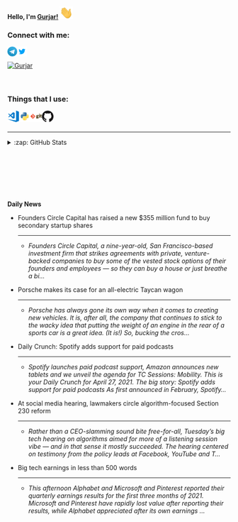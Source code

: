 #### Hello, I'm [Gurjar!](https://GurjarKing.github.io) <img src="https://raw.githubusercontent.com/ABSphreak/ABSphreak/master/gifs/Hi.gif" width="30px"></h2>


### Connect with me:

[<img align="left" alt="Gurjar | Telegram" width="22px" src="https://raw.githubusercontent.com/github/explore/80688e429a7d4ef2fca1e82350fe8e3517d3494d/topics/telegram/telegram.png" />][Telegram]
[<img align="left" alt="Gurjar | Twitter" width="22px" src="https://raw.githubusercontent.com/github/explore/80688e429a7d4ef2fca1e82350fe8e3517d3494d/topics/twitter/twitter.png" />][Twitter]
<br >
<br >
<a href="https://github.com/GurjarKing"><img src="https://komarev.com/ghpvc/?username=GurjarKing" alt="Gurjar" /></a> <br />
<br />
<br />
<!-- <br >

![](https://visitor-badge.glitch.me/badge?page_id=GurjarKing)

<br /> -->

### Things that I use:

[<img align="left" alt="Visual Studio Code" width="26px" src="https://raw.githubusercontent.com/github/explore/80688e429a7d4ef2fca1e82350fe8e3517d3494d/topics/visual-studio-code/visual-studio-code.png" />][VSCode]
[<img align="left" alt="Python" width="26px" src="https://raw.githubusercontent.com/github/explore/80688e429a7d4ef2fca1e82350fe8e3517d3494d/topics/python/python.png" />][Python]
[<img align="left" alt="Git" width="26px" src="https://raw.githubusercontent.com/github/explore/80688e429a7d4ef2fca1e82350fe8e3517d3494d/topics/git/git.png" />][Git]
[<img align="left" alt="GitHub" width="26px" src="https://raw.githubusercontent.com/github/explore/78df643247d429f6cc873026c0622819ad797942/topics/github/github.png" />][Github]

<br />
<br />

---
<details>
  <summary>:zap: GitHub Stats</summary>

<img align="left" alt="Gurjar's Github Stats" src="https://github-readme-stats.vercel.app/api?username=GurjarKing&show_icons=true&hide_border=true&count_private=true&include_all_commit=true&theme=algolia" />

</details>

<!-- ### 🔔 My latest tweet
<a href="https://twitter.com/Gurjar_King43" target="_blank">
	<img src="https://github.com/GurjarKing/GurjarKing/raw/master/tweet.png" width="70%" align="center" alt="Click to view on Twitter" title="My latest tweet, as an image"/>
</a> -->
<br>

<pre>

</pre>

<!-- **Quote of the hour:**

{qoth}

~ {qoth_author}
<pre>

</pre> -->
<br>
<pre>


</pre>
<strong>Daily News</strong>
  
  - Founders Circle Capital has raised a new $355 million fund to buy secondary startup shares
     <hr/>
     
      - *Founders Circle Capital, a nine-year-old, San Francisco-based investment firm that strikes agreements with private, venture-backed companies to buy some of the vested stock options of their founders and employees — so they can buy a house or just breathe a bi…*
     
  - Porsche makes its case for an all-electric Taycan wagon
      <hr/>
      
      - *Porsche has always gone its own way when it comes to creating new vehicles. It is, after all, the company that continues to stick to the wacky idea that putting the weight of an engine in the rear of a sports car is a great idea. (It is!) So, bucking the cros…*
      
  - Daily Crunch: Spotify adds support for paid podcasts
      <hr/>
      
      - *Spotify launches paid podcast support, Amazon announces new tablets and we unveil the agenda for TC Sessions: Mobility. This is your Daily Crunch for April 27, 2021. The big story: Spotify adds support for paid podcasts As first announced in February, Spotify…*
      
  - At social media hearing, lawmakers circle algorithm-focused Section 230 reform
      <hr/>
      
      - *Rather than a CEO-slamming sound bite free-for-all, Tuesday’s big tech hearing on algorithms aimed for more of a listening session vibe — and in that sense it mostly succeeded. The hearing centered on testimony from the policy leads at Facebook, YouTube and T…*
       
  - Big tech earnings in less than 500 words
      <hr/>
       
       - *This afternoon Alphabet and Microsoft and Pinterest reported their quarterly earnings results for the first three months of 2021. Microsoft and Pinterest have rapidly lost value after reporting their results, while Alphabet appreciated after its own earnings …*
      

<br />

[VSCode]: https://code.visualstudio.com/
[Python]: https://www.python.org/
[Git]: https://git-scm.com/
[Github]: https://github.com/
[Telegram]: https://t.me/Gurjar_King/
[Twitter]: https://twitter.com/Gurjar_King43/
